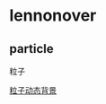 # lennonover

## particle

粒子

[粒子动态背景](http://htmlpreview.github.io/?https://github.com/lennonover/lennonover/blob/master/particle/particle-bg.html)